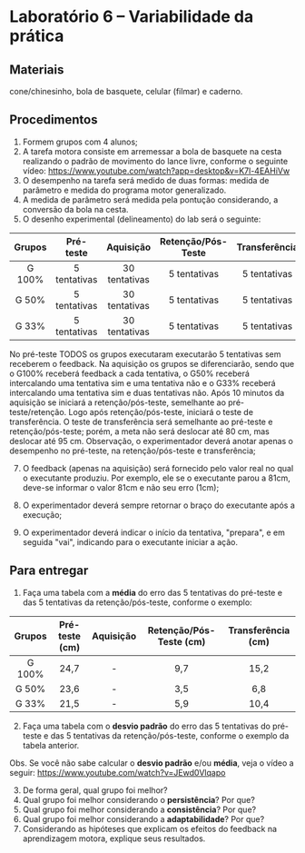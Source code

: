 # Laboratório 6 – Variabilidade da prática
## Materiais
cone/chinesinho, bola de basquete, celular (filmar) e caderno.
## Procedimentos
1. Formem grupos com 4 alunos;
2. A tarefa motora consiste em arremessar a bola de basquete na cesta realizando o padrão de movimento do lance livre, conforme o seguinte vídeo: https://www.youtube.com/watch?app=desktop&v=K7l-4EAHiVw
3. O desempenho na tarefa será medido de duas formas: medida de parâmetro e medida do programa motor generalizado.
4. A medida de parâmetro será medida pela pontução considerando, a conversão da bola na cesta. 
6. O desenho experimental (delineamento) do lab será o seguinte:

| Grupos | Pré-teste| Aquisição | Retenção/Pós-Teste |Transferência |
|:-----------:|:-----------:|:-----------:|:-----------:|:-----------:|
|G 100% | 5 tentativas  | 30 tentativas  | 5 tentativas |5 tentativas |
| G 50% | 5 tentativas  | 30 tentativas  |5 tentativas |5 tentativas |
| G 33% | 5 tentativas  | 30 tentativas  |5 tentativas |5 tentativas |

No pré-teste TODOS os grupos executaram executarão 5 tentativas sem receberem o feedback. Na aquisição os grupos se diferenciarão, sendo que o G100% receberá feedback a cada tentativa, o G50% receberá intercalando uma tentativa sim e uma tentativa não e o G33% receberá intercalando uma tentativa sim e duas tentativas não. Após 10 minutos da aquisição se iniciará a retenção/pós-teste, semelhante ao pré-teste/retenção. Logo após retenção/pós-teste, iniciará o teste de transferência. O teste de transferência será semelhante ao pré-teste e retenção/pós-teste; porém, a meta não será deslocar até 80 cm, mas deslocar até 95 cm. Observação, o experimentador deverá anotar apenas o desempenho no pré-teste, na retenção/pós-teste e transferência;

7. O feedback (apenas na aquisição) será fornecido pelo valor real no qual o executante produziu. Por exemplo, ele se o executante parou a 81cm, deve-se informar o valor 81cm e não seu erro (1cm);

8. O experimentador deverá sempre retornar o braço do executante após a execução;

9. O experimentador deverá indicar o início da tentativa, "prepara", e em seguida "vai", indicando para o executante iniciar a ação.

## Para entregar
1. Faça uma tabela com a **média** do erro das 5 tentativas do pré-teste e  das 5 tentativas da retenção/pós-teste, conforme o exemplo:

| Grupos | Pré-teste (cm)| Aquisição | Retenção/Pós-Teste (cm) | Transferência (cm) |
|:-----------:|:-----------:|:-----------:|:-----------:|:-----------:|
|G 100% | 24,7  |-| 9,7 | 15,2| 
| G 50% | 23,6  | -  |3,5 |6,8| 
| G 33% | 21,5  | -  |5,9 |10,4|

2. Faça uma tabela com o **desvio padrão** do erro das 5 tentativas do pré-teste e  das 5 tentativas da retenção/pós-teste, conforme o exemplo da tabela anterior.

Obs. Se você não sabe calcular o **desvio padrão** e/ou **média**, veja o vídeo a seguir: https://www.youtube.com/watch?v=JEwd0Vlqapo

3. De forma geral, qual grupo foi melhor?
4. Qual grupo foi melhor considerando o **persistência**? Por que?
5. Qual grupo foi melhor considerando a **consistência**? Por que?
6. Qual grupo foi melhor considerando a **adaptabilidade**? Por que?
7. Considerando as hipóteses que explicam os efeitos do feedback na aprendizagem motora, explique seus resultados.

